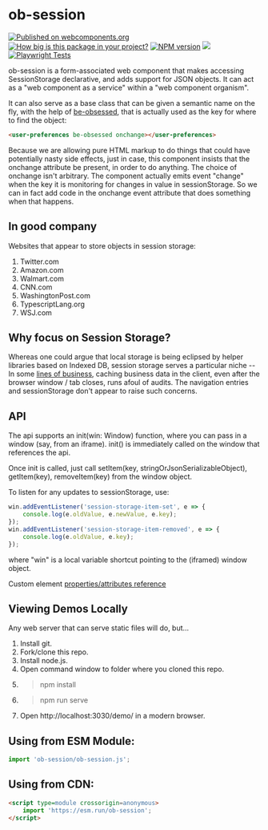 # ob-session

[![Published on webcomponents.org](https://img.shields.io/badge/webcomponents.org-published-blue.svg)](https://www.webcomponents.org/element/ob-session)
[![How big is this package in your project?](https://img.shields.io/bundlephobia/minzip/ob-session?style=for-the-badge)](https://bundlephobia.com/result?p=ob-session)
[![NPM version](https://badge.fury.io/js/ob-session.png)](http://badge.fury.io/js/ob-session)
<img src="http://img.badgesize.io/https://cdn.jsdelivr.net/npm/ob-session?compression=gzip">
[![Playwright Tests](https://github.com/bahrus/ob-session/actions/workflows/CI.yml/badge.svg?branch=baseline)](https://github.com/bahrus/ob-session/actions/workflows/CI.yml)

ob-session is a form-associated web component that makes accessing SessionStorage declarative, and adds support for JSON objects.  It can act as a "web component as a service" within a "web component organism".

It can also serve as a base class that can be given a semantic name on the fly, with the help of [be-obsessed](https://github.com/bahrus-be-obsessed), that is actually used as the key for where to find the object:

```html
<user-preferences be-obsessed onchange></user-preferences>
```

Because we are allowing pure HTML markup to do things that could have potentially nasty side effects, just in case, this component insists that the onchange attribute be present, in order to do anything.  The choice of onchange isn't arbitrary.  The component actually emits event "change" when the key it is monitoring for changes in value in sessionStorage.  So we can in fact add code in the onchange event attribute that does something when that happens.

## In good company

Websites that appear to store objects in session storage:

1.  Twitter.com
2.  Amazon.com
3.  Walmart.com
4.  CNN.com
5.  WashingtonPost.com
6.  TypescriptLang.org
7.  WSJ.com

## Why focus on Session Storage?

Whereas one could argue that local storage is being eclipsed by helper libraries based on Indexed DB, session storage serves a particular niche -- In some [lines of business](https://www.securityevaluators.com/casestudies/industry-wide-misunderstandings-of-https/), caching business data in the client, even after the browser window / tab closes, runs afoul of audits. The navigation entries and sessionStorage don't appear to raise such concerns. 

## API

The api supports an init(win: Window) function, where you can pass in a window (say, from an iframe).  init() is immediately called on the window that references the api.

Once init is called, just call setItem(key, stringOrJsonSerializableObject), getItem(key), removeItem(key) from the window object.

To listen for any updates to sessionStorage, use:

```JavaScript
win.addEventListener('session-storage-item-set', e => {
    console.log(e.oldValue, e.newValue, e.key);
});
win.addEventListener('session-storage-item-removed', e => {
    console.log(e.oldValue, e.key);
});
```

where "win" is a local variable shortcut pointing to the (iframed) window object.

Custom element [properties/attributes reference](https://cf-sw.bahrus.workers.dev/?href=https%3A%2F%2Fcdn.jsdelivr.net%2Fnpm%2Fob-session%400.0.10%2Fcustom-elements.json&stylesheet=https%3A%2F%2Fcdn.jsdelivr.net%2Fnpm%2Fwc-info%2Fsimple-ce-style.css&embedded=false&tags=&ts=2024-04-17T21%3A24%3A36.667Z&tocXSLT=https%3A%2F%2Fcdn.jsdelivr.net%2Fnpm%2Fwc-info%2Ftoc.xsl)

## Viewing Demos Locally

Any web server that can serve static files will do, but...

1.  Install git.
2.  Fork/clone this repo.
3.  Install node.js.
4.  Open command window to folder where you cloned this repo.
5.  > npm install
6.  > npm run serve
7.  Open http://localhost:3030/demo/ in a modern browser.

<!--## Running Tests

```
> npm run test
```
-->
## Using from ESM Module:

```JavaScript
import 'ob-session/ob-session.js';
```

## Using from CDN:

```html
<script type=module crossorigin=anonymous>
    import 'https://esm.run/ob-session';
</script>
```





